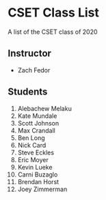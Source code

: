 # CSET Class List

A list of the CSET class of 2020

## Instructor
- Zach Fedor

## Students
1. Alebachew Melaku
1. Kate Mundale
1. Scott Johnson 
1. Max Crandall
1. Ben Long 
1. Nick Card
1. Steve Eckles
1. Eric Moyer
1. Kevin Lueke
1. Carni Buzaglo
1. Brendan Horst
1. Joey Zimmerman
